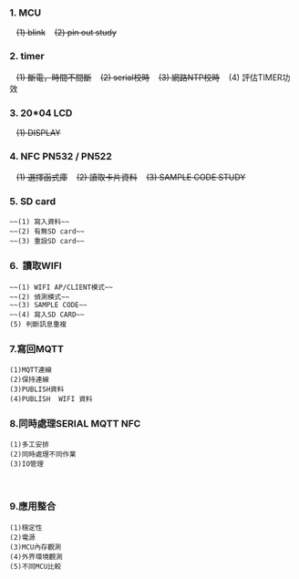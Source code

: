 ### 1.  MCU 
    ~~(1) blink~~
    ~~(2) pin out study~~
    
### 2.  timer
    ~~(1) 斷電，時間不間斷~~
    ~~(2) serial校時~~
    ~~(3) 網路NTP校時~~
    (4) 評估TIMER功效
    
### 3. 20*04 LCD    
    ~~(1) DISPLAY~~
  
### 4.  NFC PN532 / PN522
    ~~(1) 選擇函式庫~~
    ~~(2) 讀取卡片資料~~
    ~~(3) SAMPLE CODE STUDY~~
   
### 5.  SD card
    ~~(1) 寫入資料~~
    ~~(2) 有無SD card~~
    ~~(3) 重設SD card~~

### 6.  讀取WIFI
    ~~(1) WIFI AP/CLIENT模式~~
    ~~(2) 偵測模式~~
    ~~(3) SAMPLE CODE~~
    ~~(4) 寫入SD CARD~~
    (5) 判斷訊息重複
    
### 7.寫回MQTT
    (1)MQTT連線
    (2)保持連線
    (3)PUBLISH資料
    (4)PUBLISH  WIFI 資料

### 8.同時處理SERIAL MQTT NFC
    (1)多工安排
    (2)同時處理不同作業
    (3)IO管理
    
### 9.應用整合
    (1)穩定性
    (2)電源
    (3)MCU內存觀測
    (4)外界環境觀測
    (5)不同MCU比較
    
